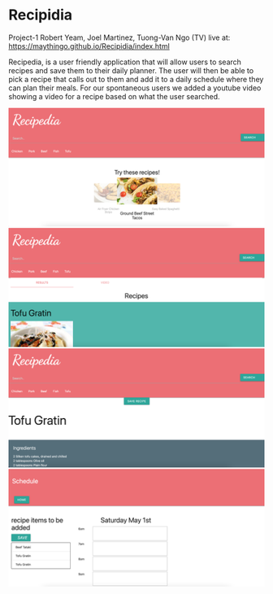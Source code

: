 # Recipidia
Project-1 Robert Yeam, Joel Martinez, Tuong-Van Ngo (TV)
live at: https://maythingo.github.io/Recipidia/index.html

Recipedia, is a user friendly application that will allow users to search recipes and save them to their daily planner. The user will then be able to pick a recipe that calls out to them and add it to a daily schedule where they can plan their meals. 
For our spontaneous users we added a youtube video showing a video for a recipe based on what the user searched.

![](assets/images/Screen%20Shot%202021-05-01%20at%2011.12.25%20PM.png)
![](assets/images/Screen%20Shot%202021-05-01%20at%2011.12.36%20PM.png)
![](assets/images/Screen%20Shot%202021-05-01%20at%2011.12.47%20PM.png)
![](assets/images/Screen%20Shot%202021-05-01%20at%2011.12.53%20PM.png)
